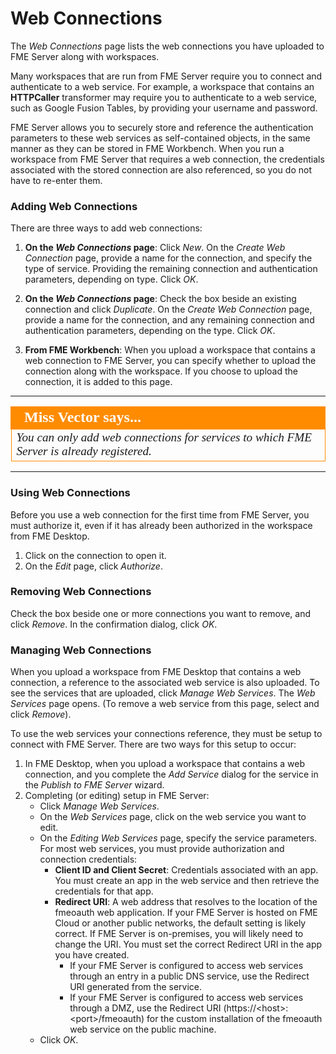 # Web Connections #

The *Web Connections* page lists the web connections you have uploaded to FME Server along with workspaces.

Many workspaces that are run from FME Server require you to connect and authenticate to a web service. For example, a workspace that contains an **HTTPCaller** transformer may require you to authenticate to a web service, such as Google Fusion Tables, by providing your username and password.

FME Server allows you to securely store and reference the authentication parameters to these web services as self-contained objects, in the same manner as they can be stored in FME Workbench. When you run a workspace from FME Server that requires a web connection, the credentials associated with the stored connection are also referenced, so you do not have to re-enter them.

### Adding Web Connections ###

There are three ways to add web connections:

1. **On the *Web Connections* page**: Click *New*. On the *Create Web Connection* page, provide a name for the connection, and specify the type of service. Providing the remaining connection and authentication parameters, depending on type. Click *OK*.
2. **On the *Web Connections* page**: Check the box beside an existing connection and click *Duplicate*. On the *Create Web Connection* page, provide a name for the connection, and any remaining connection and authentication parameters, depending on the type. Click *OK*.

3. **From FME Workbench**: When you upload a workspace that contains a web connection to FME Server, you can specify whether to upload the connection along with the workspace. If you choose to upload the connection, it is added to this page.

---

<!--miss vector Section--> 

<table style="border-spacing: 0px">
<tr>
<td style="vertical-align:middle;background-color:darkorange;border: 2px solid darkorange">
<i class="fa fa-quote-left fa-lg fa-pull-left fa-fw" style="color:white;padding-right: 12px;vertical-align:text-top"></i>
<span style="color:white;font-size:x-large;font-weight: bold;font-family:serif">Miss Vector says...</span>
</td>
</tr>

<tr>
<td style="border: 1px solid darkorange">
<span style="font-family:serif; font-style:italic; font-size:larger">
You can only add web connections for services to which FME Server is already registered.
</span>
</td>
</tr>
</table>

---

### Using Web Connections ###

Before you use a web connection for the first time from FME Server, you must authorize it, even if it has already been authorized in the workspace from FME Desktop.

1. Click on the connection to open it.
2. On the *Edit* page, click *Authorize*.

### Removing Web Connections ###

Check the box beside one or more connections you want to remove, and click *Remove*. In the confirmation dialog, click *OK*.

### Managing Web Connections ###

When you upload a workspace from FME Desktop that contains a web connection, a reference to the associated web service is also uploaded. To see the services that are uploaded, click *Manage Web Services*. The *Web Services* page opens. (To remove a web service from this page, select and click *Remove*).

To use the web services your connections reference, they must be setup to connect with FME Server. There are two ways for this setup to occur:

1. In FME Desktop, when you upload a workspace that contains a web connection, and you complete the *Add Service* dialog for the service in the *Publish to FME Server* wizard.
2. Completing (or editing) setup in FME Server:
	* Click *Manage Web Services*.
 	* On the *Web Services* page, click on the web service you want to edit.
	* On the *Editing Web Services* page, specify the service parameters. For most web services, you must provide authorization and connection credentials:
		- **Client ID and Client Secret**: Credentials associated with an app. You must create an app in the web service and then retrieve the credentials for that app.
		- **Redirect URI**: A web address that resolves to the location of the fmeoauth web application. If your FME Server is hosted on FME Cloud or another public networks, the default setting is likely correct. If FME Server is on-premises, you will likely need to change the URI. You must set the correct Redirect URI in the app you have created.
			+ If your FME Server is configured to access web services through an entry in a public DNS service, use the Redirect URI generated from the service.
			+ If your FME Server is configured to access web services through a DMZ, use the Redirect URI (https://&lt;host&gt;:&lt;port&gt;/fmeoauth) for the custom installation of the fmeoauth web service on the public machine.
	* Click *OK*.